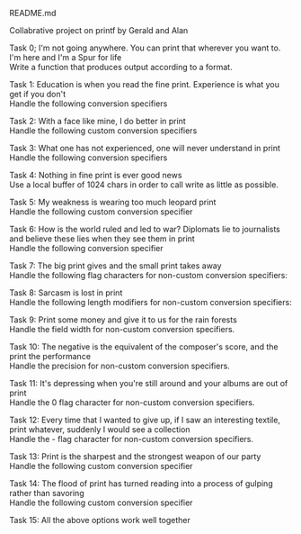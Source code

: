 README.md

Collabrative project on printf by Gerald and Alan                                   
                                                                                    
Task 0; I'm not going anywhere. You can print that wherever you want to. I'm here and I'm a Spur for life                                                                    
        Write a function that produces output according to a format.                        
                                                                                    
                                                                                    
Task 1: Education is when you read the fine print. Experience is what you get if you don't                                                                                   
        Handle the following conversion specifiers

Task 2: With a face like mine, I do better in print                                      
        Handle the following custom conversion specifiers                                  
                                                                                    
Task 3: What one has not experienced, one will never understand in print                 
        Handle the following conversion specifiers                                         
                                                                                    
Task 4: Nothing in fine print is ever good news                                          
        Use a local buffer of 1024 chars in order to call write as little as possible.      
                                                                                    
Task 5: My weakness is wearing too much leopard print                                    
        Handle the following custom conversion specifier                                   
                                                                                    
Task 6: How is the world ruled and led to war? Diplomats lie to journalists and believe these lies when they see them in print                                               
        Handle the following conversion specifier                                       
                                                                                    
Task 7: The big print gives and the small print takes away                               
        Handle the following flag characters for non-custom conversion specifiers:          
                                                                                    
Task 8: Sarcasm is lost in print                                                         
        Handle the following length modifiers for non-custom conversion specifiers:                                           
                                                                                    
Task 9: Print some money and give it to us for the rain forests                          
        Handle the field width for non-custom conversion specifiers.                        
                                                                                    
Task 10: The negative is the equivalent of the composer's score, and the print the performance                                                                               
         Handle the precision for non-custom conversion specifiers.                          
                                                                                    
Task 11: It's depressing when you're still around and your albums are out of print       
         Handle the 0 flag character for non-custom conversion specifiers.                   
                                                                                    
Task 12: Every time that I wanted to give up, if I saw an interesting textile, print whatever, suddenly I would see a collection                                            
         Handle the - flag character for non-custom conversion specifiers.                   
                                                                                    
Task 13: Print is the sharpest and the strongest weapon of our party                     
         Handle the following custom conversion specifier                                   
                                                                                    
Task 14: The flood of print has turned reading into a process of gulping rather than savoring                                                                                
        Handle the following custom conversion specifier                                   
                                                                                    
Task 15: All the above options work well together
